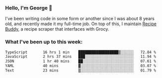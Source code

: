 ### Hello, I'm George 👋

I've been writing code in some form or another since I was about 8 years old, and recently made it my full-time job. On top of this, I maintain [Recipe Buddy](https://github.com/georgegebbett/recipe-buddy), a recipe scraper that interfaces with Grocy.  

<!--
**georgegebbett/georgegebbett** is a ✨ _special_ ✨ repository because its `README.md` (this file) appears on your GitHub profile.

Here are some ideas to get you started:

- 🔭 I’m currently working on ...
- 🌱 I’m currently learning ...
- 👯 I’m looking to collaborate on ...
- 🤔 I’m looking for help with ...
- 💬 Ask me about ...
- 📫 How to reach me: ...
- 😄 Pronouns: ...
- ⚡ Fun fact: ...
-->

### What I've been up to this week:
<!--START_SECTION:waka-->

```txt
TypeScript       16 hrs 1 min    ██████████████████▒░░░░░░   72.84 %
JavaScript       2 hrs 37 mins   ███░░░░░░░░░░░░░░░░░░░░░░   11.94 %
JSON             1 hr 40 mins    ██░░░░░░░░░░░░░░░░░░░░░░░   07.61 %
YAML             40 mins         ▓░░░░░░░░░░░░░░░░░░░░░░░░   03.07 %
Text             23 mins         ▒░░░░░░░░░░░░░░░░░░░░░░░░   01.79 %
```

<!--END_SECTION:waka-->
